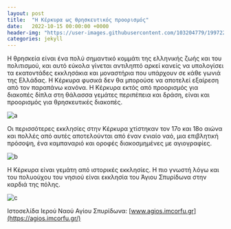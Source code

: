 ```yaml
---
layout: post
title:  "Η Κέρκυρα ως θρησκευτικός προορισμός"
date:   2022-10-15 00:00:00 +0000
header-img: "https://user-images.githubusercontent.com/103204779/199722403-60b6eef0-e578-4370-9074-4f3a0d1dfab9.PNG"
categories: jekyll
---
```

Η θρησκεία είναι ένα πολύ σημαντικό κομμάτι της ελληνικής ζωής και του πολιτισμού, και αυτό εύκολα γίνεται αντιληπτό αρκεί κανείς να υπολογίσει τα εκατοντάδες εκκλησάκια και μοναστήρια που υπάρχουν σε κάθε γωνιά της Ελλάδας. Η Κέρκυρα φυσικά δεν θα μπορούσε να αποτελεί εξαίρεση από τον παραπάνω κανόνα. Η Κέρκυρα εκτός από προορισμός για διακοπές δίπλα στη θάλασσα γεμάτες περιπέπεια και δράση, είναι και προορισμός για θρησκευτικές διακοπές. 

![a](https://user-images.githubusercontent.com/103204779/199722403-60b6eef0-e578-4370-9074-4f3a0d1dfab9.PNG)

Οι περισσότερες εκκλησίες στην Κέρκυρα χτίστηκαν τον 17ο και 18ο αιώνα και πολλές από αυτές αποτελούνται από έναν ενιαίο ναό, μια επιβλητική πρόσοψη, ένα καμπαναριό και οροφές διακοσμημένες με αγιογραφίες.

![b](https://user-images.githubusercontent.com/103204779/199722543-cf9c3a93-ecee-4181-ad7d-a796a322d7e2.PNG)

Η Κέρκυρα είναι γεμάτη από ιστορικές εκκλησίες.
Η πιο γνωστή λόγω και του πολυούχου του νησιού είναι εκκλησία του Άγιου Σπυρίδωνα στην καρδιά της πόλης. 

![c](https://user-images.githubusercontent.com/103204779/199723149-cb58a0cd-de8c-4d90-bcf5-fdc8baa60b5c.PNG)


Ιστοσελίδα Ιερού Ναού Αγίου Σπυρίδωνα:
[www.agios.imcorfu.gr](https://agios.imcorfu.gr/)
